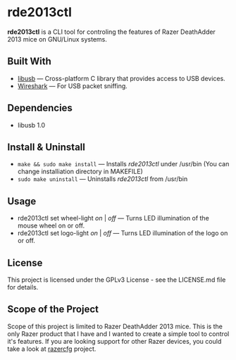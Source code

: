 # rde2013ctl

**rde2013ctl** is a CLI tool for controling the features of Razer DeathAdder 2013 mice on GNU/Linux systems.

## Built With
* [libusb](http://libusb.info/) — Cross-platform C library that provides access to USB devices.
* [Wireshark](https://www.wireshark.org/) — For USB packet sniffing.

## Dependencies
* libusb 1.0

## Install & Uninstall
* `make && sudo make install` — Installs *rde2013ctl* under /usr/bin (You can change installiation directory in MAKEFILE)
* `sudo make uninstall` — Uninstalls *rde2013ctl* from /usr/bin

## Usage
* rde2013ctl set wheel-light *on* | *off* — Turns LED illumination of the mouse wheel on or off.
* rde2013ctl set logo-light *on* | *off* — Turns LED illumination of the logo on or off.

## License

This project is licensed under the GPLv3 License - see the LICENSE.md file for details.

## Scope of the Project
Scope of this project is limited to Razer DeathAdder 2013 mice. This is the only Razer product that I have and I wanted to create a simple tool to control it's features. If you are looking support for other Razer devices, you could take a look at [razercfg](https://github.com/mbuesch/razer) project.
